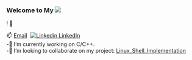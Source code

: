 ### Welcome to My [![](https://i.stack.imgur.com/tskMh.png) ](https://github.com/akhilwadhwa22/)
! 👋


📫 [Email](mailto:akhil.wadhwa@nyu.edu)&nbsp;
[![Linkedin](https://i.stack.imgur.com/gVE0j.png) LinkedIn](https://www.linkedin.com/in/akhil-wadhwa/)&nbsp; \
-🔭 I’m currently working on C/C++.\
-👯 I’m looking to collaborate on my project: [Linux_Shell_Implementation](https://github.com/akhilwadhwa22/Simple-Linux-Shell-Implementation-in-C)


<!--or LinkedIn: [akhilwadhwa22]()


<!-- ![Akhil's github stats](https://github-readme-stats.vercel.app/api?username=akhilwadhwa22&count_private=true&theme=dracula)

<!-- ![Top Languages Card](https://github-readme-stats.vercel.app/api/top-langs/?username=akhilwadhwa22&layout=compact)

<!-- ![image title](https://rushter.com/counter.svg)
<!--
**akhilwadhwa22/akhilwadhwa22** is a ✨ _special_ ✨ repository because its `README.md` (this file) appears on your GitHub profile.

<!--<img src="https://github-readme-linkedin.vercel.app/user?username=akhil-wadhwa"/>

<!-- [![Top Langs](https://github-readme-stats.vercel.app/api/top-langs/?username=akhilwadhwa22)](https://github.com/akhilwadhwa22/github-readme-stats)


Here are some ideas to get you started:

- 
- 🌱 I’m currently learning ...

- 🤔 I’m looking for help with ...
- 💬 Ask me about ...

- 😄 Pronouns: ...
- ⚡ Fun fact: ...
-->
